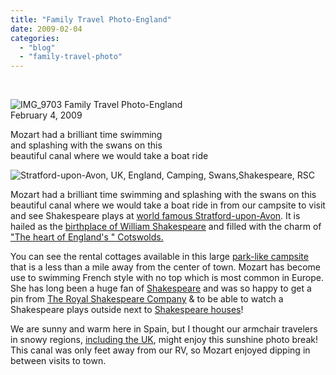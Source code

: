 ```yaml
---
title: "Family Travel Photo-England"
date: 2009-02-04
categories: 
  - "blog"
  - "family-travel-photo"
---
```


[  
](https://pub-ac94b3f306b24c0dba4238943c97f2e1.r2.dev/6a00e5502a95078833011168461885970c-768x579-1.jpg)

 ![IMG_9703](https://pub-ac94b3f306b24c0dba4238943c97f2e1.r2.dev/6a00e5502a950788330105370be488970b.jpg) Family Travel Photo-England  
February 4, 2009

Mozart had a brilliant time swimming  
and splashing with the swans on this  
beautiful canal where we would take a boat ride

<!--more-->

![Stratford-upon-Avon, UK, England, Camping, Swans,Shakespeare, RSC](https://pub-ac94b3f306b24c0dba4238943c97f2e1.r2.dev/6a00e5502a95078833011168461885970c.jpg)

Mozart had a brilliant time swimming and splashing with the swans on this beautiful canal where we would take a boat ride in from our campsite to visit and see Shakespeare plays at [world famous Stratford-upon-Avon](http://en.wikipedia.org/wiki/Stratford-upon-Avon "wikipedia info on Stratford upon Avon"). It is hailed as the [birthplace of William Shakespeare](http://www.onlineshakespeare.com/birthplace.htm "information about Shakespeares birthplace") and filled with the charm of ["The heart of England's " Cotswolds.](http://en.wikipedia.org/wiki/Cotswolds "wikipedia info about Cotswolds/heart of England")

You can see the rental cottages available in this large [park-like campsite](http://www.ukcampsite.co.uk/sites/reviews.asp?revid=3407 "reviews of & info about campite where we stayed") that is a less than a mile away from the center of town. Mozart has become use to swimming French style with no top which is most common in Europe. She has long been a huge fan of [Shakespeare](http://www.youtube.com/watch?v=l1yIn5UNS1k "clip from Zefferelli's Romeo & Juliet -a dvd we travel with!") and was so happy to get a pin from [The Royal Shakespeare Company](http://www.rsc.org.uk/home/default.aspx "info about the Royal Shakespeare Company Stratford") & to be able to watch a Shakespeare plays outside next to [Shakespeare houses](http://www.shakespeare.org.uk/ "info about Shakespeare houses")! 

We are sunny and warm here in Spain, but I thought our armchair travelers in snowy regions, [including the UK](http://news.bbc.co.uk/1/hi/uk/2708283.stm "record snows in UK"), might enjoy this sunshine photo break! This canal was only feet away from our RV, so Mozart enjoyed dipping in between visits to town.
